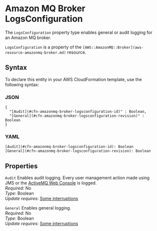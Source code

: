 # Amazon MQ Broker LogsConfiguration<a name="aws-properties-amazonmq-broker-logsconfiguration"></a>

<a name="aws-properties-amazonmq-broker-logsconfiguration-description"></a>The `LogsConfiguration` property type enables general or audit logging for an Amazon MQ broker\.

<a name="aws-properties-amazonmq-broker-logsconfiguration-inheritance"></a> `LogsConfiguration` is a property of the `[AWS::AmazonMQ::Broker](aws-resource-amazonmq-broker.md)` resource\.

## Syntax<a name="aws-properties-amazonmq-broker-logsconfiguration-syntax"></a>

To declare this entity in your AWS CloudFormation template, use the following syntax:

### JSON<a name="aws-properties-amazonmq-broker-logsconfiguration-syntax.json"></a>

```
{
  "[Audit](#cfn-amazonmq-broker-logsconfiguration-id)" : Boolean,
  "[General](#cfn-amazonmq-broker-logsconfiguration-revision)" : Boolean  
}
```

### YAML<a name="aws-properties-amazonmq-broker-logsconfiguration-syntax.yaml"></a>

```
[Audit](#cfn-amazonmq-broker-logsconfiguration-id): Boolean
[General](#cfn-amazonmq-broker-logsconfiguration-revision): Boolean
```

## Properties<a name="aws-properties-amazonmq-broker-logsconfiguration-properties"></a>

`Audit`  <a name="cfn-amazonmq-broker-logsconfiguration-id"></a>
Enables audit logging\. Every user management action made using JMS or the [ActiveMQ Web Console](http://activemq.apache.org/web-console.html) is logged\.  
*Required*: No  
*Type*: Boolean  
*Update requires*: [Some interruptions](using-cfn-updating-stacks-update-behaviors.md#update-some-interrupt)

`General`  <a name="cfn-amazonmq-broker-logsconfiguration-revision"></a>
Enables general logging\.  
*Required*: No  
*Type*: Boolean  
*Update requires*: [Some interruptions](using-cfn-updating-stacks-update-behaviors.md#update-some-interrupt)
